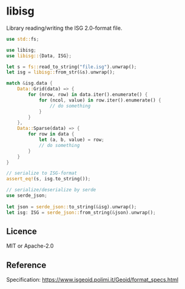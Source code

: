 # libisg

Library reading/writing the ISG 2.0-format file.

```rust
use std::fs;

use libisg;
use libisg::{Data, ISG};

let s = fs::read_to_string("file.isg").unwrap();
let isg = libisg::from_str(&s).unwrap();

match &isg.data {
    Data::Grid(data) => {
        for (nrow, row) in data.iter().enumerate() {
            for (ncol, value) in row.iter().enumerate() {
                // do something
            }
        }
    },
    Data::Sparse(data) => {
        for row in data {
            let (a, b, value) = row;
            // do something
        }
    }
}

// serialize to ISG-format
assert_eq!(s, isg.to_string());

// serialize/deserialize by serde
use serde_json;
 
let json = serde_json::to_string(&isg).unwrap();
let isg: ISG = serde_json::from_string(&json).unwrap();
```

## Licence

MIT or Apache-2.0

## Reference

Specification: https://www.isgeoid.polimi.it/Geoid/format_specs.html